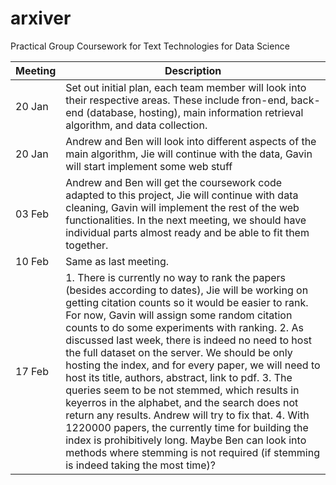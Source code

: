 # arxiver
Practical Group Coursework for Text Technologies for Data Science


| Meeting     | Description |
| ----------- | ----------- |
| 20 Jan      | Set out initial plan, each team member will look into their respective areas. These include fron-end, back-end (database, hosting), main information retrieval algorithm, and data collection. |
| 20 Jan      | Andrew and Ben will look into different aspects of the main algorithm, Jie will continue with the data, Gavin will start implement some web stuff       |
| 03 Feb      | Andrew and Ben will get the coursework code adapted to this project, Jie will continue with data cleaning, Gavin will implement the rest of the web functionalities. In the next meeting, we should have individual parts almost ready and be able to fit them together.        |
| 10 Feb      | Same as last meeting.   |
| 17 Feb      | 1. There is currently no way to rank the papers (besides according to dates), Jie will be working on getting citation counts so it would be easier to rank. For now, Gavin will assign some random citation counts to do some experiments with ranking. 2. As discussed last week, there is indeed no need to host the full dataset on the server. We should be only hosting the index, and for every paper, we will need to host its title, authors, abstract, link to pdf. 3. The queries seem to be not stemmed, which results in keyerros in the alphabet, and the search does not return any results. Andrew will try to fix that. 4. With 1220000 papers, the currently time for building the index is prohibitively long. Maybe Ben can look into methods where stemming is not required (if stemming is indeed taking the most time)? |
